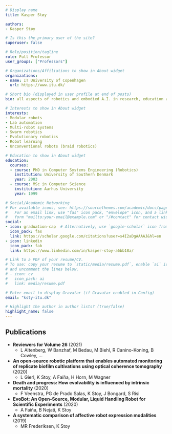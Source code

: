 ```yaml
---
# Display name
title: Kasper Støy

authors:
- Kasper Støy

# Is this the primary user of the site?
superuser: false

# Role/position/tagline
role: Full Professor
user_groups: ["Professors"]

# Organizations/Affiliations to show in About widget
organizations:
- name: IT University of Copenhagen
  url: https://www.itu.dk/

# Short bio (displayed in user profile at end of posts)
bio: all aspects of robotics and embodied A.I. in research, education and entreprenurship.

# Interests to show in About widget
interests:
- Modular robots
- Lab automation
- Multi-robot systems
- Swarm robotics
- Evolutionary robotics
- Robot learning
- Unconventional robots (braid robotics)

# Education to show in About widget
education:
  courses:
  - course: PhD in Computer Systems Engineering (Robotics)
    institution: University of Southern Denmark
    year: 2003
  - course: MSc in Computer Science
    institution: Aarhus University 
    year: 1999

# Social/Academic Networking
# For available icons, see: https://sourcethemes.com/academic/docs/page-builder/#icons
#   For an email link, use "fas" icon pack, "envelope" icon, and a link in the
#   form "mailto:your-email@example.com" or "/#contact" for contact widget.
social:
- icon: graduation-cap  # Alternatively, use `google-scholar` icon from `ai` icon pack
  icon_pack: fas
  link: https://scholar.google.com/citations?user=s4I2aDgAAAAJ&hl=en
- icon: linkedin
  icon_pack: fab
  link: https://www.linkedin.com/in/kasper-stoy-a6bb18a/

# Link to a PDF of your resume/CV.
# To use: copy your resume to `static/media/resume.pdf`, enable `ai` icons in `params.toml`, 
# and uncomment the lines below.
# - icon: cv
#   icon_pack: ai
#   link: media/resume.pdf

# Enter email to display Gravatar (if Gravatar enabled in Config)
email: "ksty-itu.dk"

# Highlight the author in author lists? (true/false)
highlight_name: false
---
```



<!-- PUBLICATIONS START -->
<!-- This content is automatically generated by get_citations.py. Don't touch -->


## Publications
- **Reviewers for Volume 26** (2021)
  - L Altenberg, W Banzhaf, M Bedau, M Biehl, R Canino-Koning, B Cowley, ...
- **An open-source robotic platform that enables automated monitoring of replicate biofilm cultivations using optical coherence tomography** (2020)
  - L Gierl, K Stoy, A Faíña, H Horn, M Wagner
- **Death and progress: How evolvability is influenced by intrinsic mortality** (2020)
  - F Veenstra, PG de Prado Salas, K Stoy, J Bongard, S Risi
- **EvoBot: An Open-Source, Modular, Liquid Handling Robot for Scientific Experiments** (2020)
  - A Faiña, B Nejati, K Stoy
- **A systematic comparison of affective robot expression modalities** (2019)
  - MR Frederiksen, K Stoy
<!-- PUBLICATIONS END -->

